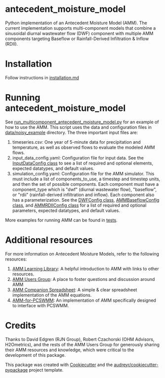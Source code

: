 antecedent_moisture_model
=========================

Python implementation of an Antecedent Moisture Model (AMM). The current implementation supports multi-component models that combine a sinusoidal diurnal wastewater flow (DWF) component with multiple AMM components targeting Baseflow or Rainfall-Derived Infiltration & Inflow (RDII).

# Installation
Follow instructions in [installation.md](docs/installation.md)

# Running antecedent_moisture_model
See [run_multicomponent_antecedent_moisture_model.py](run_multicomponent_simulation.py) for an example of how to use the AMM. This script uses the data and configuration files in [data/noisy_example](data/noisy_example/) directory. The three important input files are:

1. timeseries.csv: One year of 5-minute data for precipitation and temperature, as well as observed flows to evaluate the modeled AMM flows. 
2. input_data_config.yaml: Configuration file for input data. See the [InputDataConfig class](antecedent_moisture_model/timeseries/datamodel.py) to see a list of required and optional elements, expected datatypes, and default values.
3. simulation_config.yaml: Configuration file for the AMM simulator. This must include a list of components_to_use, a timestep and timestep units, and then the set of possible components. Each component must have a component_type which is "dwf" (diurnal wastewater flow), "baseflow", or "rdii" (rainfall-derived infiltration and inflow). Each component also has a parameterization. See the [DWFConfig class](antecedent_moisture_model/simulator/dwf.py), [AMMBaseflowConfig class](antecedent_moisture_model/simulator/amm_baseflow.py), and [AMMRDIIConfig class](antecedent_moisture_model/simulator/amm_rdii.py) for a list of required and optional parameters, expected datatypes, and default values.

More examples for running AMM can be found in [tests](tests/).

# Additional resources 
For more information on Antecedent Moisture Models, refer to the following resources:
1. [AMM Learning Library](https://h2ometrics.com/antecedent-moisture-model/): A helpful introduction to AMM with links to other resources.
2. [AMM Users Group](https://groups.google.com/u/1/g/amm-users/): A place to foster questions and discussion around AMM
3. [AMM Companion Spreadsheet](https://view.officeapps.live.com/op/view.aspx?src=https%3A%2F%2Fwww.h2ometrics.com%2Fwp-content%2Fuploads%2FAMM-Master-Companion-Spreadsheet.xlsx&wdOrigin=BROWSELINK): A simple & clear spreadsheet implementation of the AMM equations.
4. [AMM-for-PCSWMM](https://github.com/RJNGroup/AMM-for-PCSWMM): An implementation of AMM specifically designed to interface with PCSWMM.

	
# Credits

Thanks to David Edgren (RJN Group), Robert Czachorski (OHM Advisors, H2Ometrics), and the rests of the AMM Users Group for generously sharing their AMM resources and knowledge, which were critical to the development of this package.

This package was created with [Cookiecutter](https://github.com/audreyr/cookiecutter) and the [audreyr/cookiecutter-pypackage](https://github.com/audreyr/cookiecutter-pypackage) project template.

